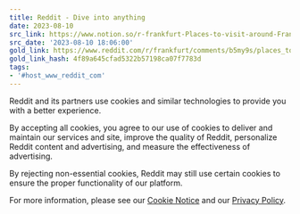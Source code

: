 ```yaml
---
title: Reddit - Dive into anything
date: 2023-08-10
src_link: https://www.notion.so/r-frankfurt-Places-to-visit-around-Frankfurt-but-in-Hessen-9543a47ae81144e68e7db16696019ff5
src_date: '2023-08-10 18:06:00'
gold_link: https://www.reddit.com/r/frankfurt/comments/b5my9s/places_to_visit_around_frankfurt_but_in_hessen/?rdt=0
gold_link_hash: 4f89a645cfad5322b57198ca07f7783d
tags:
- '#host_www_reddit_com'
---
```




 Reddit and its partners use cookies and similar technologies to provide you with a better experience.
 



 By accepting all cookies, you agree to our use of cookies to deliver and maintain our services and site, improve the quality of Reddit, personalize Reddit content and advertising, and measure the effectiveness of advertising.
 



 By rejecting non-essential cookies, Reddit may still use certain cookies to ensure the proper functionality of our platform.
 



 For more information, please see our
 [Cookie Notice](https://reddit.com/en-us/policies/cookies)
 and our
 [Privacy Policy](https://reddit.com/en-us/policies/privacy-policy).